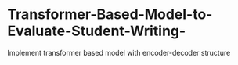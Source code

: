 # Transformer-Based-Model-to-Evaluate-Student-Writing-
Implement transformer based model with encoder-decoder structure
